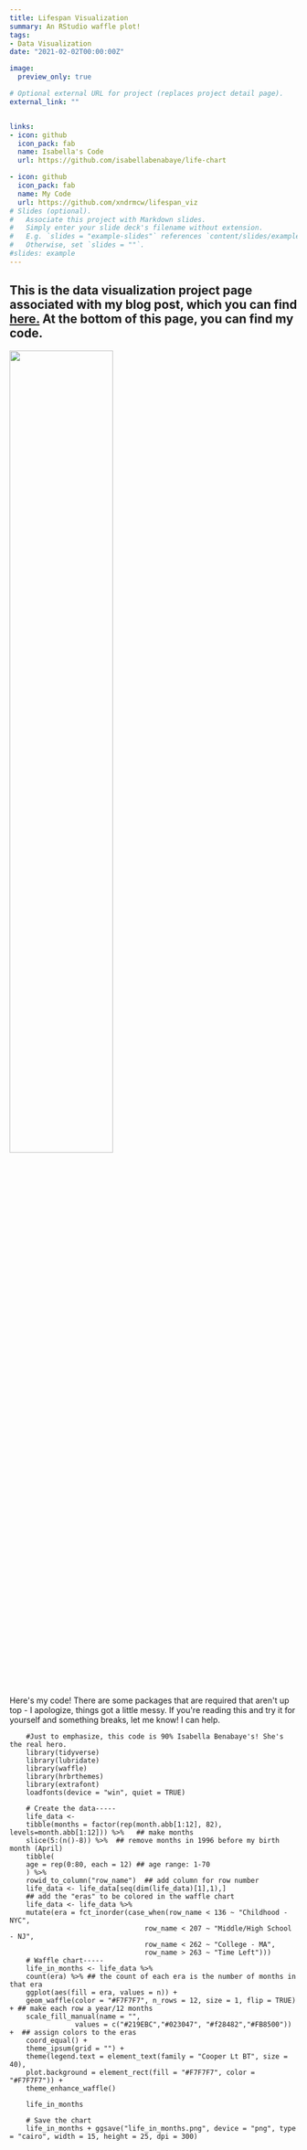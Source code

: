 ```yaml
---
title: Lifespan Visualization
summary: An RStudio waffle plot!
tags:
- Data Visualization
date: "2021-02-02T00:00:00Z"

image:
  preview_only: true

# Optional external URL for project (replaces project detail page).
external_link: ""


links:
- icon: github
  icon_pack: fab
  name: Isabella's Code
  url: https://github.com/isabellabenabaye/life-chart

- icon: github
  icon_pack: fab
  name: My Code
  url: https://github.com/xndrmcw/lifespan_viz
# Slides (optional).
#   Associate this project with Markdown slides.
#   Simply enter your slide deck's filename without extension.
#   E.g. `slides = "example-slides"` references `content/slides/example-slides.md`.
#   Otherwise, set `slides = ""`.
#slides: example
---
```


## This is the data visualization project page associated with my blog post, which you can find [here.](https://xndrmcw.netlify.app/post/lifespan_viz/) At the bottom of this page, you can find my code.

<img src="/media/lifespan_viz_photos/life_in_months_final.png" height="60%">

Here's my code! There are some packages that are required that aren't up top - I apologize, things got a little messy. If you're reading this and try it for yourself and something breaks, let me know! I can help.

        #Just to emphasize, this code is 90% Isabella Benabaye's! She's the real hero.
        library(tidyverse)
        library(lubridate)
        library(waffle)
        library(hrbrthemes)
        library(extrafont)
        loadfonts(device = "win", quiet = TRUE)

        # Create the data-----
        life_data <-
        tibble(months = factor(rep(month.abb[1:12], 82), levels=month.abb[1:12])) %>%   ## make months
        slice(5:(n()-8)) %>%  ## remove months in 1996 before my birth month (April)
        tibble(
        age = rep(0:80, each = 12) ## age range: 1-70
        ) %>%
        rowid_to_column("row_name")  ## add column for row number
        life_data <- life_data[seq(dim(life_data)[1],1),]
        ## add the "eras" to be colored in the waffle chart
        life_data <- life_data %>%
        mutate(era = fct_inorder(case_when(row_name < 136 ~ "Childhood - NYC",
                                     row_name < 207 ~ "Middle/High School - NJ",
                                     row_name < 262 ~ "College - MA",
                                     row_name > 263 ~ "Time Left")))
        # Waffle chart-----
        life_in_months <- life_data %>%
        count(era) %>% ## the count of each era is the number of months in that era
        ggplot(aes(fill = era, values = n)) +
        geom_waffle(color = "#F7F7F7", n_rows = 12, size = 1, flip = TRUE) + ## make each row a year/12 months
        scale_fill_manual(name = "",
                    values = c("#219EBC","#023047", "#f28482","#FB8500")) +  ## assign colors to the eras
        coord_equal() +
        theme_ipsum(grid = "") +
        theme(legend.text = element_text(family = "Cooper Lt BT", size = 40),
        plot.background = element_rect(fill = "#F7F7F7", color = "#F7F7F7")) +
        theme_enhance_waffle()

        life_in_months

        # Save the chart
        life_in_months + ggsave("life_in_months.png", device = "png", type = "cairo", width = 15, height = 25, dpi = 300)
